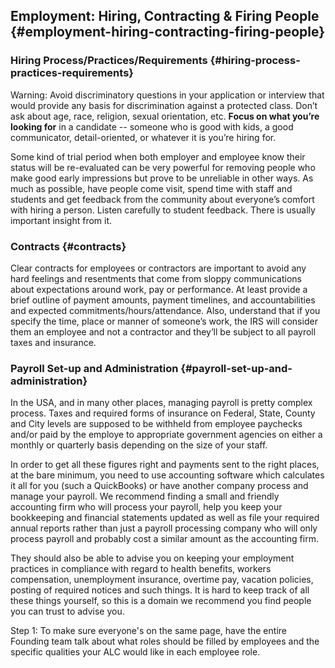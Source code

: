 ## Employment: Hiring, Contracting & Firing People {#employment-hiring-contracting-firing-people}

### Hiring Process/Practices/Requirements {#hiring-process-practices-requirements}

Warning: Avoid discriminatory questions in your application or interview that would provide any basis for discrimination against a protected class. Don’t ask about age, race, religion, sexual orientation, etc. **Focus on what you’re looking for** in a candidate -- someone who is good with kids, a good communicator, detail-oriented, or whatever it is you’re hiring for.

Some kind of trial period when both employer and employee know their status will be re-evaluated can be very powerful for removing people who make good early impressions but prove to be unreliable in other ways. As much as possible, have people come visit, spend time with staff and students and get feedback from the community about everyone’s comfort with hiring a person. Listen carefully to student feedback. There is usually important insight from it.

### Contracts {#contracts}

Clear contracts for employees or contractors are important to avoid any hard feelings and resentments that come from sloppy communications about expectations around work, pay or performance. At least provide a brief outline of payment amounts, payment timelines, and accountabilities and expected commitments/hours/attendance. Also, understand that if you specify the time, place or manner of someone’s work, the IRS will consider them an employee and not a contractor and they’ll be subject to all payroll taxes and insurance.

### Payroll Set-up and Administration {#payroll-set-up-and-administration}

In the USA, and in many other places, managing payroll is pretty complex process. Taxes and required forms of insurance on Federal, State, County and City levels are supposed to be withheld from employee paychecks and/or paid by the employe to appropriate government agencies on either a monthly or quarterly basis depending on the size of your staff.

In order to get all these figures right and payments sent to the right places, at the bare minimum, you need to use accounting software which calculates it all for you (such a QuickBooks) or have another company process and manage your payroll. We recommend finding a small and friendly accounting firm who will process your payroll, help you keep your bookkeeping and financial statements updated as well as file your required annual reports rather than just a payroll processing company who will only process payroll and probably cost a similar amount as the accounting firm.

They should also be able to advise you on keeping your employment practices in compliance with regard to health benefits, workers compensation, unemployment insurance, overtime pay, vacation policies, posting of required notices and such things. It is hard to keep track of all these things yourself, so this is a domain we recommend you find people you can trust to advise you.

Step 1: To make sure everyone's on the same page, have the entire Founding team talk about what roles should be filled by employees and the specific qualities your ALC would like in each employee role.